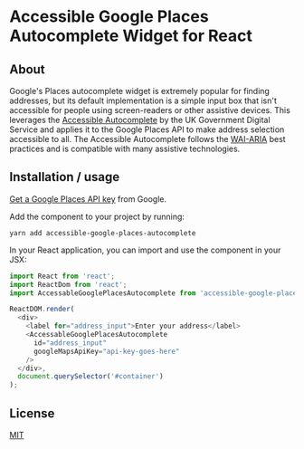 # Accessible Google Places Autocomplete Widget for React

## About

Google's Places autocomplete widget is extremely popular for finding
addresses, but its default implementation is a simple input box that
isn't accessible for people using screen-readers or other assistive
devices. This leverages the
[Accessible Autocomplete](https://github.com/alphagov/accessible-autocomplete)
by the UK Government Digital Service and applies it to the Google Places API
to make address selection accessible to all. The Accessible Autocomplete
follows the [WAI-ARIA](https://www.w3.org/WAI/standards-guidelines/aria/) best
practices and is compatible with many assistive technologies.

## Installation / usage

[Get a Google Places API key](https://developers.google.com/places/web-service/get-api-key)
from Google.

Add the component to your project by running:

```
yarn add accessible-google-places-autocomplete
```

In your React application, you can import and use the component in your JSX:

```js
import React from 'react';
import ReactDom from 'react';
import AccessableGooglePlacesAutocomplete from 'accessible-google-places-autocomplete';

ReactDOM.render(
  <div>
    <label for="address_input">Enter your address</label>
    <AccessableGooglePlacesAutocomplete
      id="address_input"
      googleMapsApiKey="api-key-goes-here"
    />
  </div>,
  document.querySelector('#container')
);
```

## License

[MIT](LICENSE)

